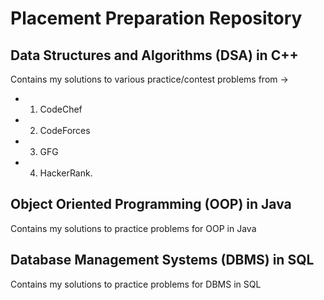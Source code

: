 # Placement Preparation Repository

## Data Structures and Algorithms (DSA) in C++

  Contains my solutions to various practice/contest problems from -> 
  
  - 1. CodeChef
  - 2. CodeForces
  - 3. GFG
  - 4. HackerRank.

## Object Oriented Programming (OOP) in Java

  Contains my solutions to practice problems for OOP in Java

## Database Management Systems (DBMS) in SQL

  Contains my solutions to practice problems for DBMS in SQL
